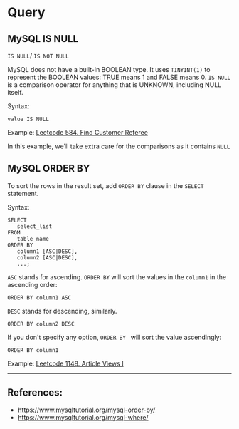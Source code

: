 # Query
## MySQL IS NULL

`IS NULL`/ `IS NOT NULL`

MySQL does not have a built-in BOOLEAN type. It uses `TINYINT(1)` to represent the BOOLEAN values: TRUE means 1 and FALSE means 0.
`IS NULL` is a comparison operator for anything that is UNKNOWN, including NULL itself.

Syntax: 
```
value IS NULL
```

Example: [Leetcode 584. Find Customer Referee](https://leetcode.cn/problems/find-customer-referee/?envType=study-plan-v2&envId=sql-free-50)

In this example, we'll take extra care for the comparisons as it contains `NULL`


## MySQL ORDER BY
To sort the rows in the result set, add `ORDER BY` clause in the  `SELECT` statement.

Syntax:
```
SELECT 
   select_list
FROM 
   table_name
ORDER BY 
   column1 [ASC|DESC], 
   column2 [ASC|DESC],
   ...;
```

`ASC` stands for ascending. `ORDER BY` will sort the values in the `column1` in the ascending order: 
```
ORDER BY column1 ASC
```

`DESC` stands for descending, similarly.
```
ORDER BY column2 DESC
```

If you don't specify any option, `ORDER BY ` will sort the value ascendingly:
``` 
ORDER BY column1
```

Example: [Leetcode 1148. Article Views I](https://leetcode.cn/problems/article-views-i/description/?envType=study-plan-v2&envId=sql-free-50)

---

## References:
- https://www.mysqltutorial.org/mysql-order-by/
- https://www.mysqltutorial.org/mysql-where/